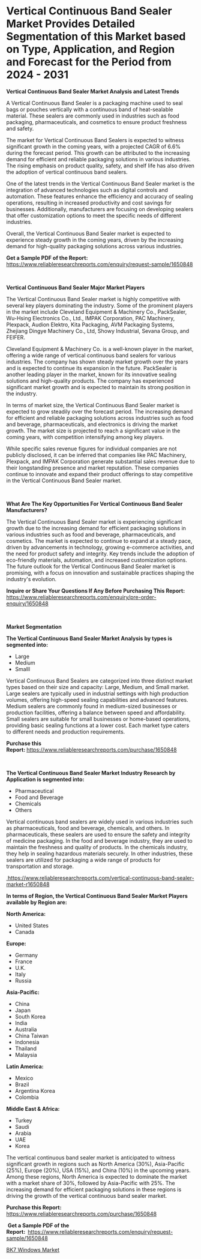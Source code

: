 <p><h1>Vertical Continuous Band Sealer Market Provides Detailed Segmentation of this Market based on Type, Application, and Region and Forecast for the Period from 2024 - 2031</h1></p><p><strong>Vertical Continuous Band Sealer Market Analysis and Latest Trends</strong></p>
<p><p>A Vertical Continuous Band Sealer is a packaging machine used to seal bags or pouches vertically with a continuous band of heat-sealable material. These sealers are commonly used in industries such as food packaging, pharmaceuticals, and cosmetics to ensure product freshness and safety.</p><p>The market for Vertical Continuous Band Sealers is expected to witness significant growth in the coming years, with a projected CAGR of 6.6% during the forecast period. This growth can be attributed to the increasing demand for efficient and reliable packaging solutions in various industries. The rising emphasis on product quality, safety, and shelf life has also driven the adoption of vertical continuous band sealers.</p><p>One of the latest trends in the Vertical Continuous Band Sealer market is the integration of advanced technologies such as digital controls and automation. These features enhance the efficiency and accuracy of sealing operations, resulting in increased productivity and cost savings for businesses. Additionally, manufacturers are focusing on developing sealers that offer customization options to meet the specific needs of different industries.</p><p>Overall, the Vertical Continuous Band Sealer market is expected to experience steady growth in the coming years, driven by the increasing demand for high-quality packaging solutions across various industries.</p></p>
<p><strong>Get a Sample PDF of the Report:&nbsp;</strong> <a href="https://www.reliableresearchreports.com/enquiry/request-sample/1650848">https://www.reliableresearchreports.com/enquiry/request-sample/1650848</a></p>
<p>&nbsp;</p>
<p><strong>Vertical Continuous Band Sealer Major Market Players</strong></p>
<p><p>The Vertical Continuous Band Sealer market is highly competitive with several key players dominating the industry. Some of the prominent players in the market include Cleveland Equipment & Machinery Co., PackSealer, Wu-Hsing Electronics Co., Ltd., IMPAK Corporation, PAC Machinery, Plexpack, Audion Elektro, Kita Packaging, AVM Packaging Systems, Zhejiang Dingye Machinery Co., Ltd, Showy Industrial, Sevana Group, and FEIFER.</p><p>Cleveland Equipment & Machinery Co. is a well-known player in the market, offering a wide range of vertical continuous band sealers for various industries. The company has shown steady market growth over the years and is expected to continue its expansion in the future. PackSealer is another leading player in the market, known for its innovative sealing solutions and high-quality products. The company has experienced significant market growth and is expected to maintain its strong position in the industry.</p><p>In terms of market size, the Vertical Continuous Band Sealer market is expected to grow steadily over the forecast period. The increasing demand for efficient and reliable packaging solutions across industries such as food and beverage, pharmaceuticals, and electronics is driving the market growth. The market size is projected to reach a significant value in the coming years, with competition intensifying among key players.</p><p>While specific sales revenue figures for individual companies are not publicly disclosed, it can be inferred that companies like PAC Machinery, Plexpack, and IMPAK Corporation generate substantial sales revenue due to their longstanding presence and market reputation. These companies continue to innovate and expand their product offerings to stay competitive in the Vertical Continuous Band Sealer market.</p></p>
<p>&nbsp;</p>
<p><strong>What Are The Key Opportunities For Vertical Continuous Band Sealer Manufacturers?</strong></p>
<p><p>The Vertical Continuous Band Sealer market is experiencing significant growth due to the increasing demand for efficient packaging solutions in various industries such as food and beverage, pharmaceuticals, and cosmetics. The market is expected to continue to expand at a steady pace, driven by advancements in technology, growing e-commerce activities, and the need for product safety and integrity. Key trends include the adoption of eco-friendly materials, automation, and increased customization options. The future outlook for the Vertical Continuous Band Sealer market is promising, with a focus on innovation and sustainable practices shaping the industry's evolution.</p></p>
<p><strong>Inquire or Share Your Questions If Any Before Purchasing This Report:</strong> <a href="https://www.reliableresearchreports.com/enquiry/pre-order-enquiry/1650848">https://www.reliableresearchreports.com/enquiry/pre-order-enquiry/1650848</a></p>
<p>&nbsp;</p>
<p><strong>Market Segmentation</strong></p>
<p><strong>The Vertical Continuous Band Sealer Market Analysis by types is segmented into:</strong></p>
<p><ul><li>Large</li><li>Medium</li><li>Smalll</li></ul></p>
<p><p>Vertical Continuous Band Sealers are categorized into three distinct market types based on their size and capacity: Large, Medium, and Small market. Large sealers are typically used in industrial settings with high production volumes, offering high-speed sealing capabilities and advanced features. Medium sealers are commonly found in medium-sized businesses or production facilities, offering a balance between speed and affordability. Small sealers are suitable for small businesses or home-based operations, providing basic sealing functions at a lower cost. Each market type caters to different needs and production requirements.</p></p>
<p><strong>Purchase this Report:&nbsp;</strong><a href="https://www.reliableresearchreports.com/purchase/1650848">https://www.reliableresearchreports.com/purchase/1650848</a></p>
<p>&nbsp;</p>
<p><strong>The Vertical Continuous Band Sealer Market Industry Research by Application is segmented into:</strong></p>
<p><ul><li>Pharmaceutical</li><li>Food and Beverage</li><li>Chemicals</li><li>Others</li></ul></p>
<p><p>Vertical continuous band sealers are widely used in various industries such as pharmaceuticals, food and beverage, chemicals, and others. In pharmaceuticals, these sealers are used to ensure the safety and integrity of medicine packaging. In the food and beverage industry, they are used to maintain the freshness and quality of products. In the chemicals industry, they help in sealing hazardous materials securely. In other industries, these sealers are utilized for packaging a wide range of products for transportation and storage.</p></p>
<p><a href="https://www.reliableresearchreports.com/vertical-continuous-band-sealer-market-r1650848">&nbsp;https://www.reliableresearchreports.com/vertical-continuous-band-sealer-market-r1650848</a></p>
<p><strong>In terms of Region, the Vertical Continuous Band Sealer Market Players available by Region are:</strong></p>
<p>
    <p> <strong> North America: </strong>
        <ul>
            <li>United States</li>
            <li>Canada</li>
        </ul>
        </p> 
    <p> <strong> Europe: </strong>
        <ul>
            <li>Germany</li>
            <li>France</li>
            <li>U.K.</li>
            <li>Italy</li>
            <li>Russia</li>
        </ul>
        </p> 
    <p> <strong> Asia-Pacific: </strong>
        <ul>
            <li>China</li>
            <li>Japan</li>
            <li>South Korea</li>
            <li>India</li>
            <li>Australia</li>
            <li>China Taiwan</li>
            <li>Indonesia</li>
            <li>Thailand</li>
            <li>Malaysia</li>
        </ul>
        </p> 
    <p> <strong> Latin America: </strong>
        <ul>
            <li>Mexico</li>
            <li>Brazil</li>
            <li>Argentina Korea</li>
            <li>Colombia</li>
        </ul>
        </p> 
    <p> <strong> Middle East & Africa: </strong>
        <ul>
            <li>Turkey</li>
            <li>Saudi</li>
            <li>Arabia</li>
            <li>UAE</li>
            <li>Korea</li>
        </ul>
    </p>
    </p>
<p><p>The vertical continuous band sealer market is anticipated to witness significant growth in regions such as North America (30%), Asia-Pacific (25%), Europe (20%), USA (15%), and China (10%) in the upcoming years. Among these regions, North America is expected to dominate the market with a market share of 30%, followed by Asia-Pacific with 25%. The increasing demand for efficient packaging solutions in these regions is driving the growth of the vertical continuous band sealer market.</p></p>
<p><strong>Purchase this Report: </strong><a href="https://www.reliableresearchreports.com/purchase/1650848">https://www.reliableresearchreports.com/purchase/1650848</a></p>
<p>&nbsp;<strong>Get a Sample PDF of the Report:&nbsp;&nbsp;</strong><a href="https://www.reliableresearchreports.com/enquiry/request-sample/1650848">https://www.reliableresearchreports.com/enquiry/request-sample/1650848</a></p>
<p><strong></strong></p>
<p><p><a href="https://github.com/lbird53714/Market-Research-Report-List-4/blob/main/bk7-windows-market.md">BK7 Windows Market</a></p></p>